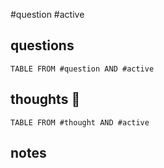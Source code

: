 #question #active

## questions

```dataview
TABLE FROM #question AND #active
```

## thoughts 🤔

```dataview
TABLE FROM #thought AND #active
```

## notes

